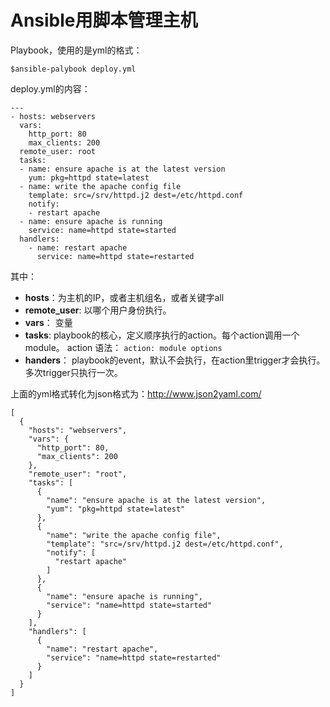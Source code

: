 # Ansible用脚本管理主机

Playbook，使用的是yml的格式：


```
$ansible-palybook deploy.yml
```

deploy.yml的内容：

```
---
- hosts: webservers
  vars:
    http_port: 80
    max_clients: 200
  remote_user: root
  tasks:
  - name: ensure apache is at the latest version
    yum: pkg=httpd state=latest
  - name: write the apache config file
    template: src=/srv/httpd.j2 dest=/etc/httpd.conf
    notify:
    - restart apache
  - name: ensure apache is running
    service: name=httpd state=started
  handlers:
    - name: restart apache
      service: name=httpd state=restarted

```

其中：

* **hosts**：为主机的IP，或者主机组名，或者关键字all
* **remote_user**: 以哪个用户身份执行。
* **vars**： 变量
* **tasks**: playbook的核心，定义顺序执行的action。每个action调用一个module。 action 语法： ```action: module options```
* **handers**： playbook的event，默认不会执行，在action里trigger才会执行。多次trigger只执行一次。



上面的yml格式转化为json格式为：http://www.json2yaml.com/
```
[
  {
    "hosts": "webservers",
    "vars": {
      "http_port": 80,
      "max_clients": 200
    },
    "remote_user": "root",
    "tasks": [
      {
        "name": "ensure apache is at the latest version",
        "yum": "pkg=httpd state=latest"
      },
      {
        "name": "write the apache config file",
        "template": "src=/srv/httpd.j2 dest=/etc/httpd.conf",
        "notify": [
          "restart apache"
        ]
      },
      {
        "name": "ensure apache is running",
        "service": "name=httpd state=started"
      }
    ],
    "handlers": [
      {
        "name": "restart apache",
        "service": "name=httpd state=restarted"
      }
    ]
  }
]
```